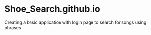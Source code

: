 # Shoe_Search.github.io
Creating a basic application with login page to search for songs using phrases
